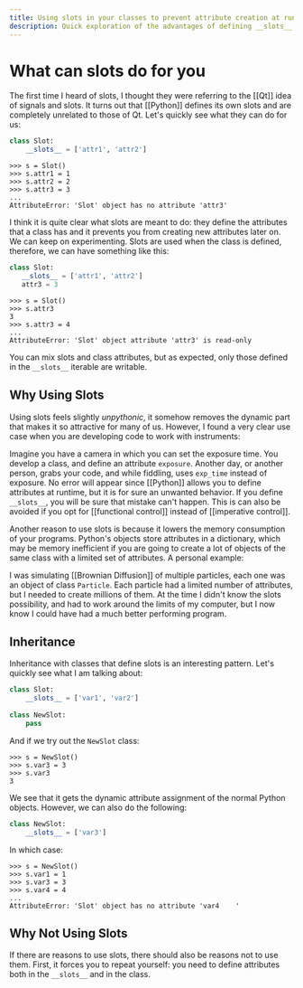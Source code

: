 ```yaml
---
title: Using slots in your classes to prevent attribute creation at runtime
description: Quick exploration of the advantages of defining __slots__ in custom classes.
---
```


# What can slots do for you
The first time I heard of slots, I thought they were referring to the [[Qt]] idea of signals and slots. It turns out that [[Python]] defines its own slots and are completely unrelated to those of Qt. Let's quickly see what they can do for us:

```python
class Slot: 
	__slots__ = ['attr1', 'attr2'] 
```

```pycon
>>> s = Slot()
>>> s.attr1 = 1
>>> s.attr2 = 2
>>> s.attr3 = 3
...
AttributeError: 'Slot' object has no attribute 'attr3'
```

I think it is quite clear what slots are meant to do: they define the attributes that a class has and it prevents you from creating new attributes later on. We can keep on experimenting. Slots are used when the class is defined, therefore, we can have something like this:

```python
class Slot: 
   __slots__ = ['attr1', 'attr2'] 
   attr3 = 3 
```

```pycon
>>> s = Slot()
>>> s.attr3
3
>>> s.attr3 = 4
...
AttributeError: 'Slot' object attribute 'attr3' is read-only
```

You can mix slots and class attributes, but as expected, only those defined in the ``__slots__`` iterable are writable. 

## Why Using Slots
Using slots feels slightly *unpythonic*, it somehow removes the dynamic part that makes it so attractive for many of us. However, I found a very clear use case when you are developing code to work with instruments: 

Imagine you have a camera in which you can set the exposure time. You develop a class, and define an attribute ``exposure``. Another day, or another person, grabs your code, and while fiddling, uses ``exp_time`` instead of exposure. No error will appear since [[Python]] allows you to define attributes at runtime, but it is for sure an unwanted behavior. If you define ``__slots__``, you will be sure that mistake can't happen. This is can also be avoided if you opt for [[functional control]] instead of [[imperative control]].

Another reason to use slots is because it lowers the memory consumption of your programs. Python's objects store attributes in a dictionary, which may be memory inefficient if you are going to create a lot of objects of the same class with a limited set of attributes. A personal example: 

I was simulating [[Brownian Diffusion]] of multiple particles, each one was an object of class ``Particle``. Each particle had a limited number of attributes, but I needed to create millions of them. At the time I didn't know the slots possibility, and had to work around the limits of my computer, but I now know I could have had a much better performing program. 

## Inheritance
Inheritance with classes that define slots is an interesting pattern. Let's quickly see what I am talking about:
```python
class Slot:
	__slots__ = ['var1', 'var2']
    
class NewSlot:
	pass
```

And if we try out the ``NewSlot`` class:
```pycon
>>> s = NewSlot()
>>> s.var3 = 3
>>> s.var3
3
```
We see that it gets the dynamic attribute assignment of the normal Python objects. However, we can also do the following:
```python
class NewSlot:
	__slots__ = ['var3']
```
In which case:
```pycon
>>> s = NewSlot()
>>> s.var1 = 1
>>> s.var3 = 3
>>> s.var4 = 4
...
AttributeError: 'Slot' object has no attribute 'var4	'
```

## Why Not Using Slots
If there are reasons to use slots, there should also be reasons not to use them. First, it forces you to repeat yourself: you need to define attributes both in the ``__slots__`` and in the class. 